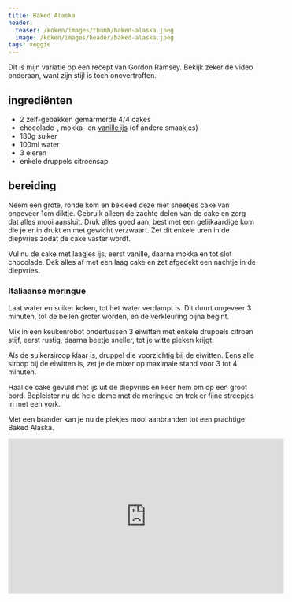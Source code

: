 ```yaml
---
title: Baked Alaska
header:
  teaser: /koken/images/thumb/baked-alaska.jpeg
  image: /koken/images/header/baked-alaska.jpeg
tags: veggie
---
```


Dit is mijn variatie op een recept van Gordon Ramsey. Bekijk zeker de video onderaan, want zijn stijl is toch onovertroffen.

## ingrediënten

* 2 zelf-gebakken gemarmerde 4/4 cakes
* chocolade-, mokka- en [vanille ijs](Vanille_Roomijs) (of andere smaakjes)
* 180g suiker
* 100ml water
* 3 eieren
* enkele druppels citroensap

## bereiding

Neem een grote, ronde kom en bekleed deze met sneetjes cake van ongeveer 1cm diktje. Gebruik alleen de zachte delen van de cake en zorg dat alles mooi aansluit. Druk alles goed aan, best met een gelijkaardige kom die je er in drukt en met gewicht verzwaart. Zet dit enkele uren in de diepvries zodat de cake vaster wordt.

Vul nu de cake met laagjes ijs, eerst vanille, daarna mokka en tot slot chocolade. Dek alles af met een laag cake en zet afgedekt een nachtje in de diepvries.

### Italiaanse meringue

Laat water en suiker koken, tot het water verdampt is. Dit duurt ongeveer 3 minuten, tot de bellen groter worden, en de verkleuring bijna begint.

Mix in een keukenrobot ondertussen 3 eiwitten met enkele druppels citroen stijf, eerst rustig, daarna beetje sneller, tot je witte pieken krijgt.

Als de suikersiroop klaar is, druppel die voorzichtig bij de eiwitten. Eens alle siroop bij de eiwitten is, zet je de mixer op maximale stand voor 3 tot 4 minuten.

Haal de cake gevuld met ijs uit de diepvries en keer hem om op een groot bord. Bepleister nu de hele dome met de meringue en trek er fijne streepjes in met een vork.

Met een brander kan je nu de piekjes mooi aanbranden tot een prachtige Baked Alaska.

<iframe width="560" height="315" src="https://www.youtube.com/embed/k4jZdQm1yHc" frameborder="0" gesture="media" allow="encrypted-media" allowfullscreen></iframe>
